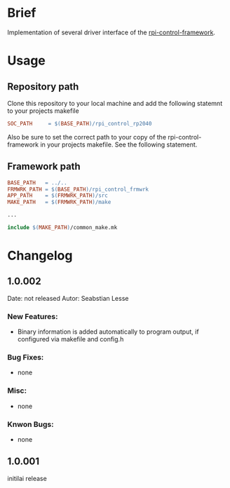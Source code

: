 # Brief

Implementation of several driver interface of the [rpi-control-framework](https://github.com/smuuze/rpi_control_frmwrk).

# Usage

## Repository path

Clone this repository to your local machine and add the following statemnt to your projects makefile

```Makefile
SOC_PATH     = $(BASE_PATH)/rpi_control_rp2040
```
Also be sure to set the correct path to your copy of the rpi-control-framework in your projects makefile.
See the following statement.

## Framework path

```Makefile
BASE_PATH   = ../..
FRMWRK_PATH = $(BASE_PATH)/rpi_control_frmwrk
APP_PATH    = $(FRMWRK_PATH)/src
MAKE_PATH   = $(FRMWRK_PATH)/make

...

include $(MAKE_PATH)/common_make.mk
```

# Changelog

## 1.0.002

Date: not released
Autor: Seabstian Lesse

### New Features:

- Binary information is added automatically to program output, if configured via makefile and config.h

### Bug Fixes:

- none

### Misc:

- none

### Knwon Bugs:

- none

## 1.0.001

initilai release